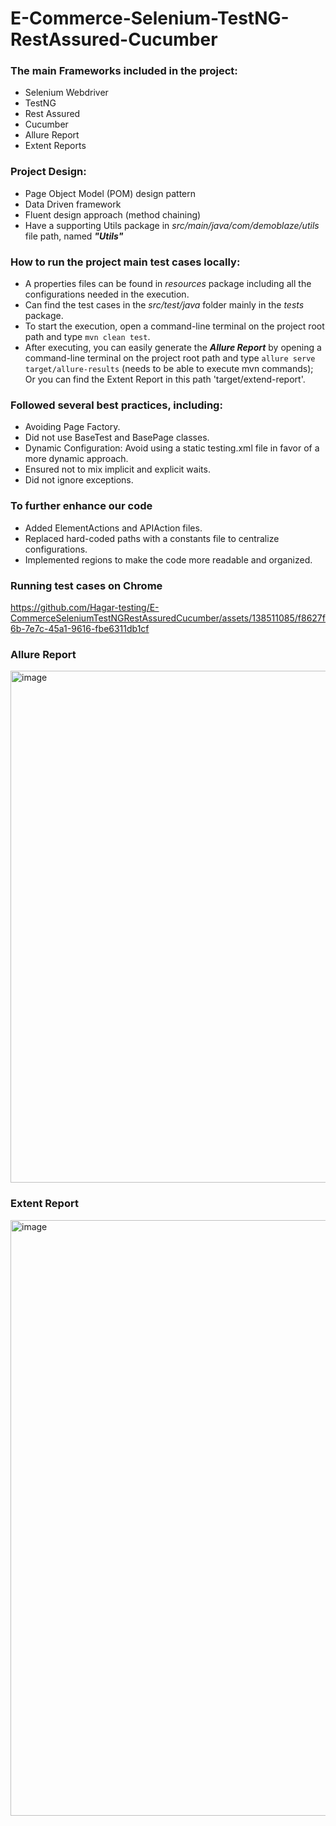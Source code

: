 # E-Commerce-Selenium-TestNG-RestAssured-Cucumber

### The main Frameworks included in the project:
* Selenium Webdriver
* TestNG
* Rest Assured
* Cucumber
* Allure Report
* Extent Reports

### Project Design:
* Page Object Model (POM) design pattern
* Data Driven framework
* Fluent design approach (method chaining)
* Have a supporting Utils package in *src/main/java/com/demoblaze/utils* file path, named ***"Utils"*** 

### How to run the project main test cases locally:
* A properties files can be found in *resources* package including all the configurations needed in the execution.
* Can find the test cases in the *src/test/java* folder mainly in the *tests* package.
* To start the execution, open a command-line terminal on the project root path and type `mvn clean test`.
* After executing, you can easily generate the ***Allure Report*** by opening a command-line terminal on the project root path and type `allure serve target/allure-results` (needs to be able to execute mvn commands); Or you can find the Extent Report in this path 'target/extend-report'.

### Followed several best practices, including:
* Avoiding Page Factory.
* Did not use BaseTest and BasePage classes.
* Dynamic Configuration: Avoid using a static testing.xml file in favor of a more dynamic approach.
* Ensured not to mix implicit and explicit waits.
* Did not ignore exceptions.

### To further enhance our code ###
* Added ElementActions and APIAction files.
* Replaced hard-coded paths with a constants file to centralize configurations.
* Implemented regions to make the code more readable and organized.

### Running test cases on Chrome ###
https://github.com/Hagar-testing/E-CommerceSeleniumTestNGRestAssuredCucumber/assets/138511085/f8627f6b-7e7c-45a1-9616-fbe6311db1cf

### Allure Report ##
<img width="819" alt="image" src="https://github.com/Hagar-testing/E-CommerceSeleniumTestNGRestAssuredCucumber/assets/138511085/9cbf7575-62e7-481c-9a83-8db5c69108f6">

### Extent Report ##
<img width="953" alt="image" src="https://github.com/Hagar-testing/E-CommerceSeleniumTestNGRestAssuredCucumber/assets/138511085/ef7d1015-f396-40e7-982d-9e352202de16">


